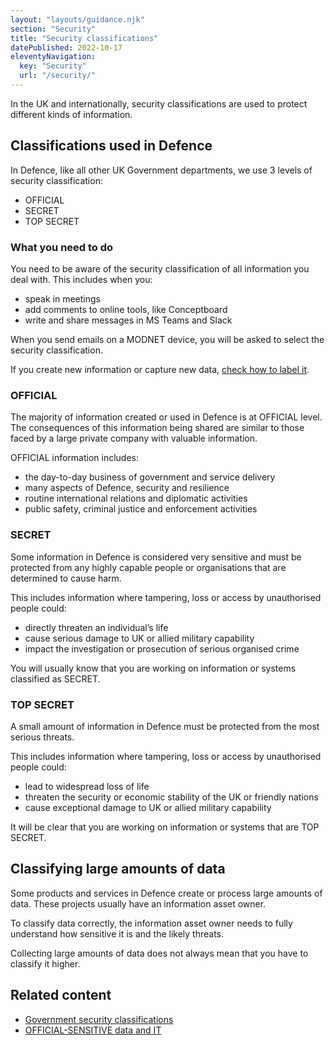 ```yaml
---
layout: "layouts/guidance.njk"
section: "Security"
title: "Security classifications"
datePublished: 2022-10-17
eleventyNavigation:
  key: "Security"
  url: "/security/"
---
```


In the UK and internationally, security classifications are used to protect different kinds of information.

## Classifications used in Defence

In Defence, like all other UK Government departments, we use 3 levels of security classification:

- OFFICIAL
- SECRET
- TOP SECRET

### What you need to do

You need to be aware of the security classification of all information you deal with. This includes when you:

- speak in meetings
- add comments to online tools, like Conceptboard
- write and share messages in MS Teams and Slack

When you send emails on a MODNET device, you will be asked to select the security classification.

If you create new information or capture new data, [check how to label it](/security/how-to-label-information/).

### OFFICIAL

The majority of information created or used in Defence is at OFFICIAL level. The consequences of this information being shared are similar to those faced by a large private company with valuable information.

OFFICIAL information includes:

- the day-to-day business of government and service delivery
- many aspects of Defence, security and resilience
- routine international relations and diplomatic activities
- public safety, criminal justice and enforcement activities

### SECRET

Some information in Defence is considered very sensitive and must be protected from any highly capable people or organisations that are determined to cause harm.

This includes information where tampering, loss or access by unauthorised people could:

- directly threaten an individual’s life
- cause serious damage to UK or allied military capability
- impact the investigation or prosecution of serious organised crime

You will usually know that you are working on information or systems classified as SECRET.

### TOP SECRET

A small amount of information in Defence must be protected from the most serious threats.

This includes information where tampering, loss or access by unauthorised people could:

- lead to widespread loss of life
- threaten the security or economic stability of the UK or friendly nations
- cause exceptional damage to UK or allied military capability

It will be clear that you are working on information or systems that are TOP SECRET.


## Classifying large amounts of data

Some products and services in Defence create or process large amounts of data. These projects usually have an information asset owner. 

To classify data correctly, the information asset owner needs to fully understand how sensitive it is and the likely threats. 

Collecting large amounts of data does not always mean that you have to classify it higher. 

## Related content

- [Government security classifications](https://www.gov.uk/government/publications/government-security-classifications)
- [OFFICIAL-SENSITIVE data and IT](https://www.gov.uk/guidance/official-sensitive-data-and-it)
